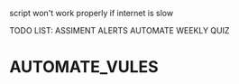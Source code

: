 script won't work properly if internet is slow 

TODO LIST:
ASSIMENT ALERTS 
AUTOMATE WEEKLY QUIZ
# AUTOMATE_VULES
